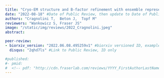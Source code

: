 ```yaml
---
title: "Cryo-EM structure and B-factor refinement with ensemble representation"
date: "2022-08-18" #Date of Public Review, then update to Date of Publication
authors: "Cragnolini T,  Beton J,  Topf M"
reviewers: "Wankowicz S, Fraser JS"
image: "/static/img/reviews/2022_Cragnolini.jpeg"
abstract:

peer-review:
- biorxiv_version: "2022.06.08.495259v1" #biorxiv versioned ID, example "5533316v1"
  disqus: "2qhd7ls" #Link to Public Review, ID only

#published:
#- pmid:
#  <!-- pdf: "http://cdn.fraserlab.com/reviews/YYYY_FirstAuthorLastName" #full cdn link -->
---
```

